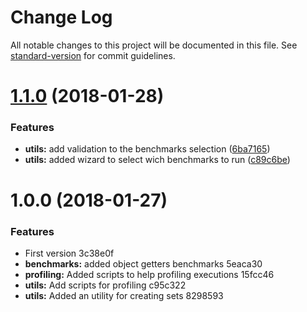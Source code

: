 # Change Log

All notable changes to this project will be documented in this file. See [standard-version](https://github.com/conventional-changelog/standard-version) for commit guidelines.

<a name="1.1.0"></a>
# [1.1.0](https://github.com/danielo515/nodejs-benchmarks/compare/v1.0.0...v1.1.0) (2018-01-28)


### Features

* **utils:** add validation to the benchmarks selection ([6ba7165](https://github.com/danielo515/nodejs-benchmarks/commit/6ba7165))
* **utils:** added wizard to select wich benchmarks to run ([c89c6be](https://github.com/danielo515/nodejs-benchmarks/commit/c89c6be))



<a name="1.0.0"></a>
# 1.0.0 (2018-01-27)


### Features

* First version 3c38e0f
* **benchmarks:**  added object getters benchmarks 5eaca30
* **profiling:** Added scripts to help profiling executions 15fcc46
* **utils:** Add scripts for profiling c95c322
* **utils:** Added an utility for creating sets 8298593
